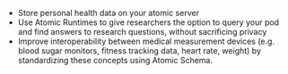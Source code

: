 - Store personal health data on your atomic server
- Use Atomic Runtimes to give researchers the option to query your pod and find answers to research questions, without sacrificing privacy
- Improve interoperability between medical measurement devices (e.g. blood sugar monitors, fitness tracking data, heart rate, weight) by standardizing these concepts using Atomic Schema.
